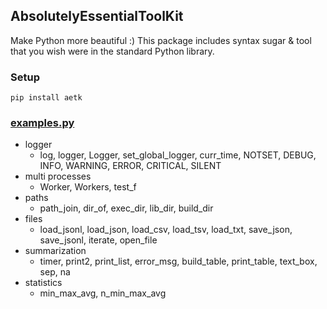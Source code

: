 ## AbsolutelyEssentialToolKit
Make Python more beautiful :) This package includes syntax sugar & tool that you wish were in the standard Python library.

### Setup

    pip install aetk

### [examples.py](https://github.com/sudongqi/AbsolutelyEssentialToolKit/blob/main/examples.py)

* logger
  * log, logger, Logger, set_global_logger, curr_time, NOTSET, DEBUG, INFO, WARNING, ERROR, CRITICAL, SILENT
* multi processes
  * Worker, Workers, test_f
* paths
  * path_join, dir_of, exec_dir, lib_dir, build_dir
* files
  * load_jsonl, load_json, load_csv, load_tsv, load_txt, save_json, save_jsonl, iterate, open_file
* summarization
  * timer, print2, print_list, error_msg, build_table, print_table, text_box, sep, na
* statistics
  * min_max_avg, n_min_max_avg 
  






